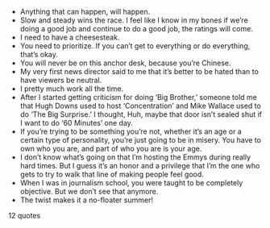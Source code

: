  - Anything that can happen, will happen.
 - Slow and steady wins the race. I feel like I know in my bones if we’re doing a good job and continue to do a good job, the ratings will come.
 - I need to have a cheesesteak.
 - You need to prioritize. If you can’t get to everything or do everything, that’s okay.
 - You will never be on this anchor desk, because you’re Chinese.
 - My very first news director said to me that it’s better to be hated than to have viewers be neutral.
 - I pretty much work all the time.
 - After I started getting criticism for doing ‘Big Brother,’ someone told me that Hugh Downs used to host ‘Concentration’ and Mike Wallace used to do ‘The Big Surprise.’ I thought, Huh, maybe that door isn’t sealed shut if I want to do ‘60 Minutes’ one day.
 - If you’re trying to be something you’re not, whether it’s an age or a certain type of personality, you’re just going to be in misery. You have to own who you are, and part of who you are is your age.
 - I don’t know what’s going on that I’m hosting the Emmys during really hard times. But I guess it’s an honor and a privilege that I’m the one who gets to try to walk that line of making people feel good.
 - When I was in journalism school, you were taught to be completely objective. But we don’t see that anymore.
 - The twist makes it a no-floater summer!

12 quotes